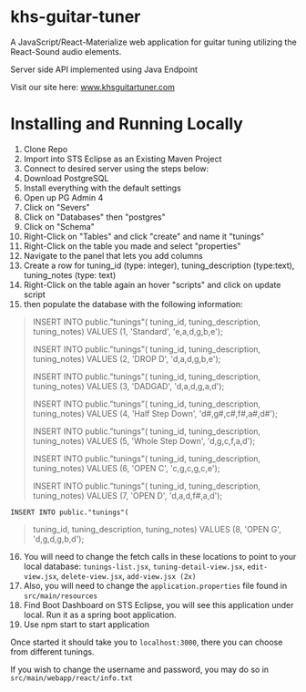 khs-guitar-tuner
================

A JavaScript/React-Materialize web application for guitar tuning utilizing the React-Sound audio elements.

Server side API implemented using Java Endpoint

Visit our site here: www.khsguitartuner.com

Installing and Running Locally
================================

1. Clone Repo 
2. Import into STS Eclipse as an Existing Maven Project 
3. Connect to desired server using the steps below:
4. Download PostgreSQL
5. Install everything with the default settings
6. Open up PG Admin 4
7. Click on "Severs"
8. Click on "Databases" then "postgres"
9. Click on "Schema"
10. Right-Click on "Tables" and click "create" and name it "tunings"
11. Right-Click on the table you made and select "properties"
12. Navigate to the panel that lets you add columns
13. Create a row for tuning_id (type: integer), tuning_description (type:text), tuning_notes (type: text)
14. Right-Click on the table again an hover "scripts" and click on update script
15. then populate the database with the following information:

>    INSERT INTO public."tunings"(
>    tuning_id, tuning_description, tuning_notes)
>	VALUES (1, 'Standard', 'e,a,d,g,b,e');
>	
>	INSERT INTO public."tunings"(
>	tuning_id, tuning_description, tuning_notes)
>	VALUES (2, 'DROP D', 'd,a,d,g,b,e');
>	
>	INSERT INTO public."tunings"(
>	tuning_id, tuning_description, tuning_notes)
>	VALUES (3, 'DADGAD', 'd,a,d,g,a,d');
>	
>	INSERT INTO public."tunings"(
>	tuning_id, tuning_description, tuning_notes)
>	VALUES (4, 'Half Step Down', 'd#,g#,c#,f#,a#,d#');
>	
>	INSERT INTO public."tunings"(
>	tuning_id, tuning_description, tuning_notes)
>	VALUES (5, 'Whole Step Down', 'd,g,c,f,a,d');
>	
>	INSERT INTO public."tunings"(
>	tuning_id, tuning_description, tuning_notes)
>	VALUES (6, 'OPEN C', 'c,g,c,g,c,e');
>	
>	INSERT INTO public."tunings"(
>	tuning_id, tuning_description, tuning_notes)
>	VALUES (7, 'OPEN D', 'd,a,d,f#,a,d');

	INSERT INTO public."tunings"(
>	tuning_id, tuning_description, tuning_notes)
>	VALUES (8, 'OPEN G', 'd,g,d,g,b,d');

16. You will need to change the fetch calls in these locations to point to your local database: `tunings-list.jsx`, `tuning-detail-view.jsx`, `edit-view.jsx`, `delete-view.jsx`, `add-view.jsx (2x)`
17. Also, you will need to change the `application.properties` file found in `src/main/resources`
18. Find Boot Dashboard on STS Eclipse, you will see this application under local. Run it as a spring boot application.
19. Use npm start to start application
  
Once started it should take you to `localhost:3000`, there you can choose from different tunings.

If you wish to change the username and password, you may do so in `src/main/webapp/react/info.txt`
